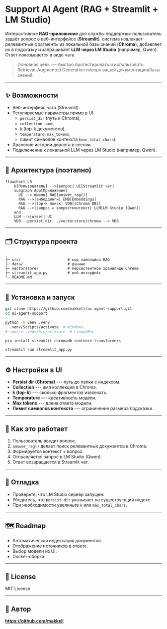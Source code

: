 # Support AI Agent (RAG + Streamlit + LM Studio)

Интерактивное **RAG-приложение** для службы поддержки: пользователь
задаёт вопрос в веб-интерфейсе (**Streamlit**), система извлекает
релевантные фрагменты из локальной базы знаний (**Chroma**), добавляет
их в подсказку и запрашивает **LLM через LM Studio** (например, Qwen).
Ответ показывается в виде чата.

> Основная цель --- быстро протестировать и использовать
> Retrieval-Augmented Generation поверх вашей документации/базы знаний.

------------------------------------------------------------------------

## ✨ Возможности

-   Веб-интерфейс чата (Streamlit).
-   Регулируемые параметры прямо в UI:
    -   `persist_dir` (путь к Chroma),
    -   `collection_name`,
    -   `k` (top-k документов),
    -   `temperature`, `max_tokens`,
    -   лимит символов контекста (`max_total_chars`).
-   Хранение истории диалога в сессии.
-   Подключение к локальной LLM через LM Studio (например, Qwen).

------------------------------------------------------------------------

## 🧱 Архитектура (поэтапно)

``` mermaid
flowchart LR
    U[Пользователь] -->|вопрос| UI[Streamlit чат]
    subgraph App[Приложение]
      UI -->|вызов| RAG[answer_rag()]
      RAG -->|эмбеддинги| EMB[Embeddings]
      RAG -->|top-k поиск| VDB[(Chroma DB)]
      RAG -->|запрос = вопрос+контекст| LLM[LM Studio (Qwen)]
    end
    LLM -->|ответ| UI
    VDB -.persist_dir: ./vectorstore/chroma .-> VDB
```

------------------------------------------------------------------------

## 🗂️ Структура проекта

    .
    ├─ src/                     # код пайплайна RAG
    ├─ data/                    # данные
    ├─ vectorstore/             # персистентное хранилище Chroma
    ├─ streamlit_app.py         # веб-интерфейс
    └─ README.md

------------------------------------------------------------------------

## 🚀 Установка и запуск

``` bash
git clone https://github.com/makkell/ai-agent-support.git
cd ai-agent-support

python -m venv .venv
. .venv/Scripts/activate  # Windows
# source .venv/bin/activate  # Linux/Mac

pip install streamlit chromadb sentence-transformers

streamlit run streamlit_app.py
```

------------------------------------------------------------------------

## ⚙️ Настройки в UI

-   **Persist dir (Chroma)** --- путь до папки с индексом.
-   **Collection** --- имя коллекции в Chroma.
-   **k (top-k)** --- сколько фрагментов извлекать.
-   **Temperature** --- креативность модели.
-   **Max tokens** --- длина ответа модели.
-   **Лимит символов контекста** --- ограничение размера подсказки.

------------------------------------------------------------------------

## 🧩 Как это работает

1.  Пользователь вводит вопрос.
2.  `answer_rag()` делает поиск релевантных документов в Chroma.
3.  Формируется контекст + вопрос.
4.  Отправляется запрос в LM Studio (Qwen).
5.  Ответ возвращается в Streamlit чат.

------------------------------------------------------------------------

## 🧪 Отладка

-   Проверьте, что LM Studio сервер запущен.
-   Убедитесь, что `persist_dir` указывает на существующий индекс.
-   При необходимости увеличьте `k` или `max_total_chars`.

------------------------------------------------------------------------

## 🗺️ Roadmap

-   Автоматическая индексация документов.
-   Отображение источников в ответе.
-   Выбор модели из UI.
-   Docker-сборка.

------------------------------------------------------------------------

## 📄 License

MIT License

------------------------------------------------------------------------

## 🙌 Автор

**https://github.com/makkell**
